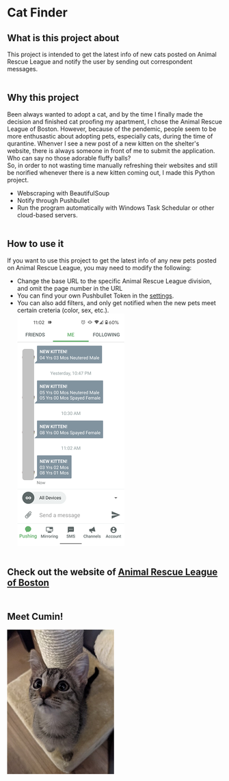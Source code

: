 # Cat Finder <br>

## What is this project about
This project is intended to get the latest info of new cats posted on Animal Rescue League and notify the user by sending out correspondent messages.<br><br>

## Why this project
Been always wanted to adopt a cat, and by the time I finally made the decision and finished cat proofing my apartment, I chose the Animal Rescue League of Boston. However, because of the pendemic, people seem to be more enthusastic about adopting pets, especially cats, during the time of qurantine. Whenver I see a new post of a new kitten on the shelter's website, there is always someone in front of me to submit the application. Who can say no those adorable fluffy balls? <br>
So, in order to not wasting time manually refreshing their websites and still be norified whenever there is a new kitten coming out, I made this Python project. <br>
* Webscraping with BeautifulSoup<br>
* Notify through Pushbullet<br>
* Run the program automatically with Windows Task Schedular or other cloud-based servers. <br><br>

## How to use it
If you want to use this project to get the latest info of any new pets posted on Animal Rescue League, you may need to modify the following: <br>
* Change the base URL to the specific Animal Rescue League division, and omit the page number in the URL<br>
* You can find your own Pushbullet Token in the [settings](https://www.pushbullet.com/#settings).<br>
* You can also add filters, and only get notified when the new pets meet certain creteria (color, sex, etc.). <br>
![](./Screenshot_pushbullet.png)<br><br>

## Check out the website of [Animal Rescue League of Boston](https://www.arlboston.org/)<br><br>

## Meet Cumin!
![](./Kitten1.png)
